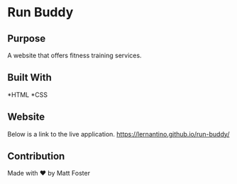 # Run Buddy

## Purpose
A website that offers fitness training services.

## Built With
*HTML
*CSS

## Website
Below is a link to the live application.
https://lernantino.github.io/run-buddy/

## Contribution
Made with ❤️ by Matt Foster
